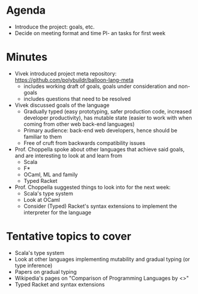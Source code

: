 # Agenda
- Introduce the project: goals, etc.
- Decide on meeting format and time
Pl- an tasks for first week

# Minutes
- Vivek introduced project meta repository: https://github.com/polybuildr/balloon-lang-meta
	- includes working draft of goals, goals under consideration and non-goals
	- includes questions that need to be resolved
- Vivek discussed goals of the language
	- Gradually typed (easy prototyping, safer production code, increased developer productivity), has mutable state (easier to work with when coming from other web back-end languages)
	- Primary audience: back-end web developers, hence should be familiar to them
	- Free of cruft from backwards compatibility issues
- Prof. Choppella spoke about other languages that achieve said goals, and are interesting to look at and learn from
	- Scala
	- F*
	- OCaml, ML and family
	- Typed Racket
- Prof. Choppella suggested things to look into for the next week:
	- Scala's type system
	- Look at OCaml
	- Consider (Typed) Racket's syntax extensions to implement the interpreter for the language
# Tentative topics to cover
- Scala's type system
- Look at other languages implementing mutability and gradual typing (or type inference)
- Papers on gradual typing
- Wikipedia's pages on "Comparison of Programming Languages by <>"
- Typed Racket and syntax extensions
